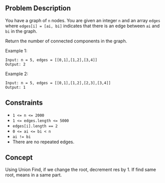 ## Problem Description

You have a graph of `n` nodes. You are given an integer `n` and an array `edges` where `edges[i] = [ai, bi]` indicates that there is an edge between `ai` and `bi` in the graph.

Return the number of connected components in the graph.

Example 1:

```plaintext
Input: n = 5, edges = [[0,1],[1,2],[3,4]]
Output: 2
```
Example 2:

```plaintext
Input: n = 5, edges = [[0,1],[1,2],[2,3],[3,4]]
Output: 1
```

## Constraints

- `1 <= n <= 2000`
- `1 <= edges.length <= 5000`
- `edges[i].length == 2`
- `0 <= ai <= bi < n`
- `ai != bi`
- There are no repeated edges.

## Concept
Using Union Find, if we change the root, decrement res by 1. If find same root, means in a same part.
